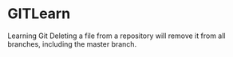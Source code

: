 # GITLearn
Learning Git
Deleting a file from a repository will remove it from all branches, including the master branch.
